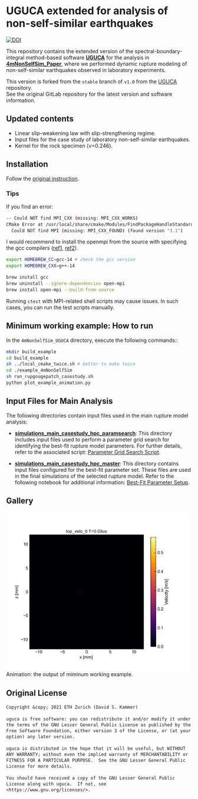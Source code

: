 # UGUCA extended for analysis of non-self-similar earthquakes

[![DOI](https://zenodo.org/badge/951119264.svg)](https://doi.org/10.5281/zenodo.15288456)

This repository contains the extended version of the spectral-boundary-integral method-based software [**UGUCA**](https://gitlab.com/uguca/uguca) for the analysis in [**4mNonSelfSim_Paper**](https://github.com/kura-okubo/4mNonSelfSim_Paper), where we performed dynamic rupture modeling of non-self-similar earthquakes observed in laboratory experiments.

This version is forked from the `stable` branch of `v1.0` from the [UGUCA](https://gitlab.com/uguca/uguca) repository.  
See the original GitLab repository for the latest version and software information.

## Updated contents

- Linear slip-weakening law with slip-strengthening regime.
- Input files for the case study of laboratory non-self-similar earthquakes.
- Kernel for the rock specimen ($\nu$=0.246).

## Installation
Follow the [original instruction](https://gitlab.com/uguca/uguca).

### Tips
If you find an error:
```sh
-- Could NOT find MPI_CXX (missing: MPI_CXX_WORKS)
CMake Error at /usr/local/share/cmake/Modules/FindPackageHandleStandardArgs.cmake:233 (message):
  Could NOT find MPI (missing: MPI_CXX_FOUND) (found version "3.1")
```

I would recommend to install the openmpi from the source with specifying the gcc compilers ([ref1](https://stackoverflow.com/questions/9186033/using-homebrew-with-alternate-gcc), [ref2](https://qiita.com/yjmtsmt/items/07dd58761c5405ecc703)).

```sh
export HOMEBREW_CC=gcc-14 # check the gcc version
export HOMEBREW_CXX=g++-14
```

```sh
brew install gcc
brew uninstall --ignore-dependencies open-mpi
brew install open-mpi --build-from-source
```

Running `ctest` with MPI-related shell scripts may cause issues. In such cases, you can run the test scripts manually.

## Minimum working example: How to run

In the `4mNonSelfSim_UGUCA` directory, execute the following commands::
```sh
mkdir build_example
cd build_example
sh ../local_cmake_twice.sh # better to make twice
cd ./example_4mNonSelfSim
sh run_rupgougepatch_casestudy.sh
python plot_example_animation.py
```

## Input Files for Main Analysis

The following directories contain input files used in the main rupture model analysis:

- [**simulations_main_casestudy_hpc_paramsearch**](simulations_main_casestudy_hpc_paramsearch): This directory includes input files used to perform a parameter grid search for identifying the best-fit rupture model parameters. For further details, refer to the associated script: [Parameter Grid Search Script](https://github.com/kura-okubo/4mNonSelfSim_Paper/blob/dev/RuptureSimulation/main_casestudy/preprocess_modelsetup/code/02_gougepatch_dynrup_main_casestudy_hpc_paramgridsearch.py).

- [**simulations_main_casestudy_hpc_master**](simulations_main_casestudy_hpc_master): This directory contains input files configured for the best-fit parameter set. These files are used in the final simulations of the selected rupture model. Refer to the following notebook for additional information: [Best-Fit Parameter Setup](https://github.com/kura-okubo/4mNonSelfSim_Paper/blob/dev/RuptureSimulation/main_casestudy/preprocess_modelsetup/code/03_gougepatch_dynrup_main_casestudy_hpc_master.ipynb).



## Gallery

<img src="example_4mNonSelfSim/animation_top_velo_0.gif" width="500"/>
Animation: the output of miminum working example.

## Original License
```
Copyright &copy; 2021 ETH Zurich (David S. Kammer)

uguca is free software: you can redistribute it and/or modify it under the terms of the GNU Lesser General Public License as published by the Free Software Foundation, either version 3 of the License, or (at your option) any later version.

uguca is distributed in the hope that it will be useful, but WITHOUT ANY WARRANTY; without even the implied warranty of MERCHANTABILITY or FITNESS FOR A PARTICULAR PURPOSE.  See the GNU Lesser General Public License for more details.

You should have received a copy of the GNU Lesser General Public License along with uguca.  If not, see <https://www.gnu.org/licenses/>.
```
